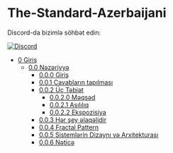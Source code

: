 # The-Standard-Azerbaijani

Discord-da bizimlə söhbət edin:

[![Discord](https://discord.com/api/guilds/934130100008538142/widget.png?style=banner2)](https://discord.gg/vdPZ7hS52X)

- [0 Giriş](https://github.com/hassanhabib/The-Standard-Azerbaijani/blob/main/0.%20Giri%C5%9F/0.%20Giri%C5%9F.md)
  - [0.0 Nəzəriyyə](https://github.com/hassanhabib/The-Standard-Azerbaijani/blob/main/0.%20Giri%C5%9F/0.0%20N%C9%99z%C9%99riyy%C9%99.md)
    - [0.0.0 Giriş](https://github.com/hassanhabib/The-Standard-Azerbaijani/blob/main/0.%20Giri%C5%9F/0.0%20N%C9%99z%C9%99riyy%C9%99.md#000-giri%C5%9F)
    - [0.0.1 Cavabların tapılması](https://github.com/hassanhabib/The-Standard-Azerbaijani/blob/main/0.%20Giri%C5%9F/0.0%20N%C9%99z%C9%99riyy%C9%99.md#001-cavablar%C4%B1n-tap%C4%B1lmas%C4%B1)
    - [0.0.2 Üç Təbiət](https://github.com/hassanhabib/The-Standard-Azerbaijani/blob/main/0.%20Giri%C5%9F/0.0%20N%C9%99z%C9%99riyy%C9%99.md#002-%C3%BC%C3%A7-t%C9%99bi%C9%99t)
      - [0.0.2.0 Məqsəd](https://github.com/hassanhabib/The-Standard-Azerbaijani/blob/main/0.%20Giri%C5%9F/0.0%20N%C9%99z%C9%99riyy%C9%99.md#0020-m%C9%99qs%C9%99d)
      - [0.0.2.1 Asılılıq](https://github.com/hassanhabib/The-Standard-Azerbaijani/blob/main/0.%20Giri%C5%9F/0.0%20N%C9%99z%C9%99riyy%C9%99.md#0021-as%C4%B1l%C4%B1l%C4%B1q)
      - [0.0.2.2 Ekspozisiya](https://github.com/hassanhabib/The-Standard-Azerbaijani/blob/main/0.%20Giri%C5%9F/0.0%20N%C9%99z%C9%99riyy%C9%99.md#0022-ekspozisiya)
    - [0.0.3 Hər şey əlaqəlidir](https://github.com/hassanhabib/The-Standard-Azerbaijani/blob/main/0.%20Giri%C5%9F/0.0%20N%C9%99z%C9%99riyy%C9%99.md#003-h%C9%99r-%C5%9Fey-%C9%99laq%C9%99lidir)
    - [0.0.4 Fractal Pattern](https://github.com/hassanhabib/The-Standard-Azerbaijani/blob/main/0.%20Giri%C5%9F/0.0%20N%C9%99z%C9%99riyy%C9%99.md#004-fractal-pattern)
    - [0.0.5 Sistemlərin Dizaynı və Arxitekturası](https://github.com/hassanhabib/The-Standard-Azerbaijani/blob/main/0.%20Giri%C5%9F/0.0%20N%C9%99z%C9%99riyy%C9%99.md#005-sisteml%C9%99rin-dizayn%C4%B1-v%C9%99-arxitekturas%C4%B1)
    - [0.0.6 Nəticə](https://github.com/hassanhabib/The-Standard-Azerbaijani/blob/main/0.%20Giri%C5%9F/0.0%20N%C9%99z%C9%99riyy%C9%99.md#006-n%C9%99tic%C9%99)